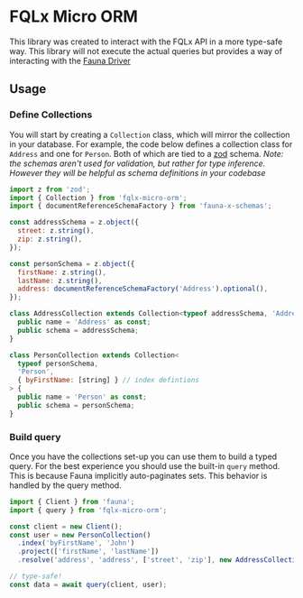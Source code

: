 # FQLx Micro ORM
This library was created to interact with the FQLx API in a more type-safe way.
This library will not execute the actual queries but provides a way of interacting with the [Fauna Driver](https://www.npmjs.com/package/fauna)

## Usage

### Define Collections
You will start by creating a `Collection` class, which will mirror the collection in your database.
For example, the code below defines a collection class for `Address` and one for `Person`. Both of which are tied to a [zod](npmjs.com/package/zod) schema.
*Note: the schemas aren't used for validation, but rather for type inference. However they will be helpful as schema definitions in your codebase*

```js
import z from 'zod';
import { Collection } from 'fqlx-micro-orm';
import { documentReferenceSchemaFactory } from 'fauna-x-schemas';

const addressSchema = z.object({
  street: z.string(),
  zip: z.string(),
});

const personSchema = z.object({
  firstName: z.string(),
  lastName: z.string(),
  address: documentReferenceSchemaFactory('Address').optional(),
});

class AddressCollection extends Collection<typeof addressSchema, 'Address'> {
  public name = 'Address' as const;
  public schema = addressSchema;
}

class PersonCollection extends Collection<
  typeof personSchema,
  'Person',
  { byFirstName: [string] } // index defintions
> {
  public name = 'Person' as const;
  public schema = personSchema;
}
```

### Build query
Once you have the collections set-up you can use them to build a typed query.
For the best experience you should use the built-in `query` method. This is because Fauna implicitly auto-paginates sets.
This behavior is handled by the query method.

```js
import { Client } from 'fauna';
import { query } from 'fqlx-micro-orm';

const client = new Client();
const user = new PersonCollection()
  .index('byFirstName', 'John')
  .project(['firstName', 'lastName'])
  .resolve('address', 'address', ['street', 'zip'], new AddressCollection());

// type-safe!
const data = await query(client, user);
```
